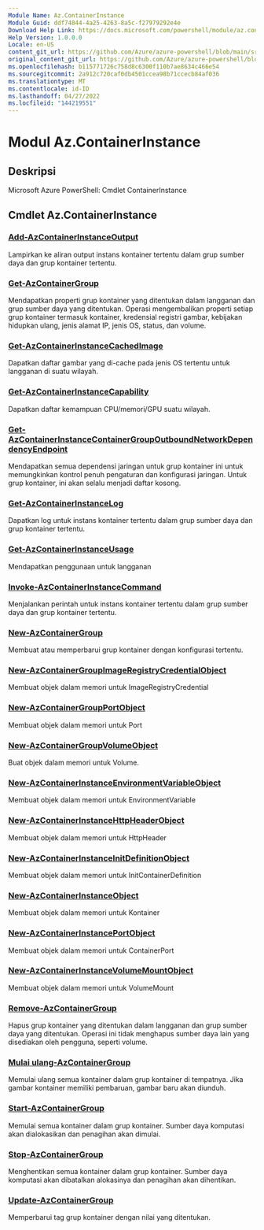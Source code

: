 ```yaml
---
Module Name: Az.ContainerInstance
Module Guid: ddf74844-4a25-4263-8a5c-f27979292e4e
Download Help Link: https://docs.microsoft.com/powershell/module/az.containerinstance
Help Version: 1.0.0.0
Locale: en-US
content_git_url: https://github.com/Azure/azure-powershell/blob/main/src/ContainerInstance/help/Az.ContainerInstance.md
original_content_git_url: https://github.com/Azure/azure-powershell/blob/main/src/ContainerInstance/help/Az.ContainerInstance.md
ms.openlocfilehash: b115771726c758d8c6300f110b7ae8634c466e54
ms.sourcegitcommit: 2a912c720caf0db4501ccea98b71ccecb84af036
ms.translationtype: MT
ms.contentlocale: id-ID
ms.lasthandoff: 04/27/2022
ms.locfileid: "144219551"
---
```

# Modul Az.ContainerInstance
## Deskripsi
Microsoft Azure PowerShell: Cmdlet ContainerInstance

## Cmdlet Az.ContainerInstance
### [Add-AzContainerInstanceOutput](Add-AzContainerInstanceOutput.md)
Lampirkan ke aliran output instans kontainer tertentu dalam grup sumber daya dan grup kontainer tertentu.

### [Get-AzContainerGroup](Get-AzContainerGroup.md)
Mendapatkan properti grup kontainer yang ditentukan dalam langganan dan grup sumber daya yang ditentukan.
Operasi mengembalikan properti setiap grup kontainer termasuk kontainer, kredensial registri gambar, kebijakan hidupkan ulang, jenis alamat IP, jenis OS, status, dan volume.

### [Get-AzContainerInstanceCachedImage](Get-AzContainerInstanceCachedImage.md)
Dapatkan daftar gambar yang di-cache pada jenis OS tertentu untuk langganan di suatu wilayah.

### [Get-AzContainerInstanceCapability](Get-AzContainerInstanceCapability.md)
Dapatkan daftar kemampuan CPU/memori/GPU suatu wilayah.

### [Get-AzContainerInstanceContainerGroupOutboundNetworkDependencyEndpoint](Get-AzContainerInstanceContainerGroupOutboundNetworkDependencyEndpoint.md)
Mendapatkan semua dependensi jaringan untuk grup kontainer ini untuk memungkinkan kontrol penuh pengaturan dan konfigurasi jaringan.
Untuk grup kontainer, ini akan selalu menjadi daftar kosong.

### [Get-AzContainerInstanceLog](Get-AzContainerInstanceLog.md)
Dapatkan log untuk instans kontainer tertentu dalam grup sumber daya dan grup kontainer tertentu.

### [Get-AzContainerInstanceUsage](Get-AzContainerInstanceUsage.md)
Mendapatkan penggunaan untuk langganan

### [Invoke-AzContainerInstanceCommand](Invoke-AzContainerInstanceCommand.md)
Menjalankan perintah untuk instans kontainer tertentu dalam grup sumber daya dan grup kontainer tertentu.

### [New-AzContainerGroup](New-AzContainerGroup.md)
Membuat atau memperbarui grup kontainer dengan konfigurasi tertentu.

### [New-AzContainerGroupImageRegistryCredentialObject](New-AzContainerGroupImageRegistryCredentialObject.md)
Membuat objek dalam memori untuk ImageRegistryCredential

### [New-AzContainerGroupPortObject](New-AzContainerGroupPortObject.md)
Membuat objek dalam memori untuk Port

### [New-AzContainerGroupVolumeObject](New-AzContainerGroupVolumeObject.md)
Buat objek dalam memori untuk Volume.

### [New-AzContainerInstanceEnvironmentVariableObject](New-AzContainerInstanceEnvironmentVariableObject.md)
Membuat objek dalam memori untuk EnvironmentVariable

### [New-AzContainerInstanceHttpHeaderObject](New-AzContainerInstanceHttpHeaderObject.md)
Membuat objek dalam memori untuk HttpHeader

### [New-AzContainerInstanceInitDefinitionObject](New-AzContainerInstanceInitDefinitionObject.md)
Membuat objek dalam memori untuk InitContainerDefinition

### [New-AzContainerInstanceObject](New-AzContainerInstanceObject.md)
Membuat objek dalam memori untuk Kontainer

### [New-AzContainerInstancePortObject](New-AzContainerInstancePortObject.md)
Membuat objek dalam memori untuk ContainerPort

### [New-AzContainerInstanceVolumeMountObject](New-AzContainerInstanceVolumeMountObject.md)
Membuat objek dalam memori untuk VolumeMount

### [Remove-AzContainerGroup](Remove-AzContainerGroup.md)
Hapus grup kontainer yang ditentukan dalam langganan dan grup sumber daya yang ditentukan.
Operasi ini tidak menghapus sumber daya lain yang disediakan oleh pengguna, seperti volume.

### [Mulai ulang-AzContainerGroup](Restart-AzContainerGroup.md)
Memulai ulang semua kontainer dalam grup kontainer di tempatnya.
Jika gambar kontainer memiliki pembaruan, gambar baru akan diunduh.

### [Start-AzContainerGroup](Start-AzContainerGroup.md)
Memulai semua kontainer dalam grup kontainer.
Sumber daya komputasi akan dialokasikan dan penagihan akan dimulai.

### [Stop-AzContainerGroup](Stop-AzContainerGroup.md)
Menghentikan semua kontainer dalam grup kontainer.
Sumber daya komputasi akan dibatalkan alokasinya dan penagihan akan dihentikan.

### [Update-AzContainerGroup](Update-AzContainerGroup.md)
Memperbarui tag grup kontainer dengan nilai yang ditentukan.

